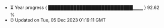 - ⏳ Year progress { ███████████████████████████▁▁▁ } 92.62 %
- ⏰ Updated on Tue, 05 Dec 2023 01:19:11 GMT

